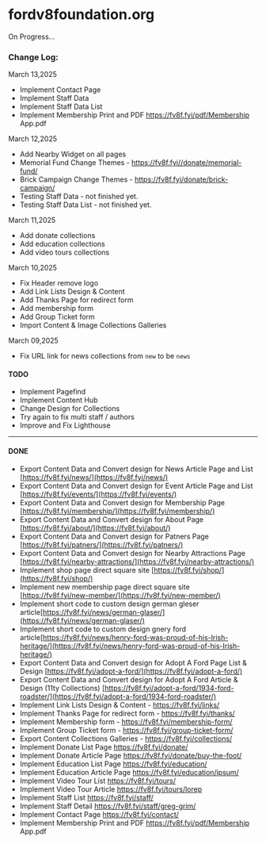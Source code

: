 # fordv8foundation.org

On Progress...

### Change Log: 

March 13,2025
+ Implement Contact Page
+ Implement Staff Data
+ Implement Staff Data List
+ Implement Membership Print and PDF https://fv8f.fyi/pdf/Membership App.pdf

March 12,2025
+ Add Nearby Widget on all pages
+ Memorial Fund Change Themes - https://fv8f.fyi//donate/memorial-fund/
+ Brick Campaign Change Themes - https://fv8f.fyi/donate/brick-campaign/
+ Testing Staff Data - not finished yet.
+ Testing Staff Data List - not finished yet.

March 11,2025
+ Add donate collections
+ Add education collections
+ Add video tours collections

March 10,2025
+ Fix Header remove logo
+ Add Link Lists Design & Content
+ Add Thanks Page for redirect form
+ Add membership form
+ Add Group Ticket form
+ Import Content & Image Collections Galleries

March 09,2025
+ Fix URL link for news collections from `new` to be `news`

#### TODO

+ Implement Pagefind
+ Implement Content Hub
+ Change Design for Collections
+ Try again to fix multi staff / authors
+ Improve and Fix Lighthouse

---

#### DONE

+ Export Content Data and Convert design for News Article Page and List [https://fv8f.fyi/news/](https://fv8f.fyi/news/)
+ Export Content Data and Convert design for Event Article Page and List [https://fv8f.fyi/events/](https://fv8f.fyi/events/)
+ Export Content Data and Convert design for Membership Page [https://fv8f.fyi/membership/](https://fv8f.fyi/membership/)
+ Export Content Data and Convert design for About Page [https://fv8f.fyi/about/](https://fv8f.fyi/about/)
+ Export Content Data and Convert design for Patners Page [https://fv8f.fyi/patners/](https://fv8f.fyi/patners/)
+ Export Content Data and Convert design for Nearby Attractions Page [https://fv8f.fyi/nearby-attractions/](https://fv8f.fyi/nearby-attractions/)
+ Implement shop page direct square site [https://fv8f.fyi/shop/](https://fv8f.fyi/shop/)
+ Implement new membership page direct square site [https://fv8f.fyi/new-member/](https://fv8f.fyi/new-member/)
+ Implement short code to custom design german gleser article[https://fv8f.fyi/news/german-glaser/](https://fv8f.fyi/news/german-glaser/)
+ Implement short code to custom design gnery ford article[https://fv8f.fyi/news/henry-ford-was-proud-of-his-Irish-heritage/](https://fv8f.fyi/news/henry-ford-was-proud-of-his-Irish-heritage/)
+ Export Content Data and Convert design for Adopt A Ford Page List & Design [https://fv8f.fyi/adopt-a-ford/](https://fv8f.fyi/adopt-a-ford/)
+ Export Content Data and Convert design for Adopt A Ford Article & Design (11ty Collections) [https://fv8f.fyi/adopt-a-ford/1934-ford-roadster/](https://fv8f.fyi/adopt-a-ford/1934-ford-roadster/)
+ Implement Link Lists Design & Content - https://fv8f.fyi/links/
+ Implement Thanks Page for redirect form - https://fv8f.fyi/thanks/
+ Implement Membership form - https://fv8f.fyi/membership-form/
+ Implement Group Ticket form - https://fv8f.fyi/group-ticket-form/
+ Export Content Collections Galleries - https://fv8f.fyi/collections/
+ Implement Donate List Page https://fv8f.fyi/donate/
+ Implement Donate Article Page https://fv8f.fyi/donate/buy-the-foot/
+ Implement Education List Page https://fv8f.fyi/education/
+ Implement Education Article Page https://fv8f.fyi/education/ipsum/
+ Implement Video Tour List https://fv8f.fyi/tours/
+ Implement Video Tour Article https://fv8f.fyi/tours/lorep
+ Implement Staff List https://fv8f.fyi/staff/
+ Implement Staff Detail https://fv8f.fyi/staff/greg-grim/
+ Implement Contact Page https://fv8f.fyi/contact/
+ Implement Membership Print and PDF https://fv8f.fyi/pdf/Membership App.pdf


